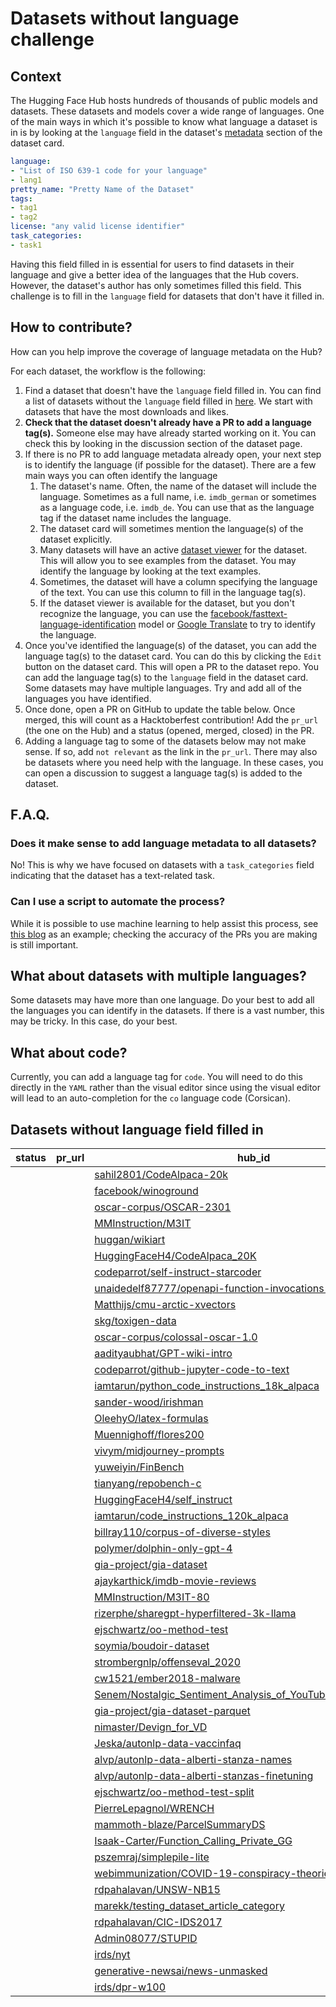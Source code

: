 # Datasets without language challenge

## Context

The Hugging Face Hub hosts hundreds of thousands of public models and datasets. These datasets and models cover a wide range of languages. One of the main ways in which it's possible to know what language a dataset is in is by looking at the `language` field in the dataset's [metadata](https://huggingface.co/docs/hub/datasets-cards#dataset-card-metadata)  section of the dataset card. 

```yaml
language: 
- "List of ISO 639-1 code for your language"
- lang1
pretty_name: "Pretty Name of the Dataset"
tags:
- tag1
- tag2
license: "any valid license identifier"
task_categories:
- task1
```

Having this field filled in is essential for users to find datasets in their language and give a better idea of the languages that the Hub covers. However, the dataset's author has only sometimes filled this field. This challenge is to fill in the `language` field for datasets that don't have it filled in.


## How to contribute?

How can you help improve the coverage of language metadata on the Hub?

For each dataset, the workflow is the following:

1. Find a dataset that doesn't have the `language` field filled in. You can find a list of datasets without the `language` field filled in [here](#datasets-without-language-field-filled-in). We start with datasets that have the most downloads and likes.
2. **Check that the dataset doesn't already have a PR to add a language tag(s).** Someone else may have already started working on it. You can check this by looking in the discussion section of the dataset page. 
3. If there is no PR to add language metadata already open, your next step is to identify the language (if possible for the dataset). There are a few main ways you can often identify the language
   1. The dataset's name. Often, the name of the dataset will include the language. Sometimes as a full name, i.e. `imdb_german` or sometimes as a language code, i.e. `imdb_de`. You can use that as the language tag if the dataset name includes the language.
   2. The dataset card will sometimes mention the language(s) of the dataset explicitly. 
   3. Many datasets will have an active [dataset viewer](https://huggingface.co/docs/hub/datasets-viewer) for the dataset. This will allow you to see examples from the dataset. You may identify the language by looking at the text examples. 
   4. Sometimes, the dataset will have a column specifying the language of the text. You can use this column to fill in the language tag(s).
   5. If the dataset viewer is available for the dataset, but you don't recognize the language, you can use the [facebook/fasttext-language-identification](https://huggingface.co/facebook/fasttext-language-identification) model or [Google Translate](https://translate.google.com/) to try to identify the language. 
4. Once you've identified the language(s) of the dataset, you can add the language tag(s) to the dataset card. You can do this by clicking the `Edit` button on the dataset card. This will open a PR to the dataset repo. You can add the language tag(s) to the `language` field in the dataset card. Some datasets may have multiple languages. Try and add all of the languages you have identified. 
5. Once done, open a PR on GitHub to update the table below. Once merged, this will count as a Hacktoberfest contribution! Add the `pr_url` (the one on the Hub) and a status (opened, merged, closed) in the PR. 
6. Adding a language tag to some of the datasets below may not make sense. If so, add `not relevant` as the link in the `pr_url`. There may also be datasets where you need help with the language. In these cases, you can open a discussion to suggest a language tag(s) is added to the dataset. 

## F.A.Q.

### Does it make sense to add language metadata to all datasets?

No! This is why we have focused on datasets with a `task_categories` field indicating that the dataset has a text-related task. 

### Can I use a script to automate the process?

While it is possible to use machine learning to help assist this process, see [this blog](https://huggingface.co/blog/huggy-lingo) as an example; checking the accuracy of the PRs you are making is still important. 

## What about datasets with multiple languages?

Some datasets may have more than one language. Do your best to add all the languages you can identify in the datasets. If there is a vast number, this may be tricky. In this case, do your best. 

## What about code? 

Currently, you can add a language tag for `code`. You will need to do this directly in the `YAML` rather than the visual editor since using the visual editor will lead to an auto-completion for the `co` language code (Corsican). 

## Datasets without language field filled in

| status   | pr_url   | hub_id                                                                                                                                                     |   downloads |   likes |
|----------|----------|------------------------------------------------------------------------------------------------------------------------------------------------------------|-------------|---------|
|          |          | [sahil2801/CodeAlpaca-20k](https://huggingface.co/datasets/sahil2801/CodeAlpaca-20k)                                                                       |        2124 |     104 |
|          |          | [facebook/winoground](https://huggingface.co/datasets/facebook/winoground)                                                                                 |        5468 |      57 |
|          |          | [oscar-corpus/OSCAR-2301](https://huggingface.co/datasets/oscar-corpus/OSCAR-2301)                                                                         |        7814 |      56 |
|          |          | [MMInstruction/M3IT](https://huggingface.co/datasets/MMInstruction/M3IT)                                                                                   |       62902 |      47 |
|          |          | [huggan/wikiart](https://huggingface.co/datasets/huggan/wikiart)                                                                                           |         344 |      38 |
|          |          | [HuggingFaceH4/CodeAlpaca_20K](https://huggingface.co/datasets/HuggingFaceH4/CodeAlpaca_20K)                                                               |         850 |      36 |
|          |          | [codeparrot/self-instruct-starcoder](https://huggingface.co/datasets/codeparrot/self-instruct-starcoder)                                                   |         454 |      25 |
|          |          | [unaidedelf87777/openapi-function-invocations-25k](https://huggingface.co/datasets/unaidedelf87777/openapi-function-invocations-25k)                       |          47 |      20 |
|          |          | [Matthijs/cmu-arctic-xvectors](https://huggingface.co/datasets/Matthijs/cmu-arctic-xvectors)                                                               |      158508 |      19 |
|          |          | [skg/toxigen-data](https://huggingface.co/datasets/skg/toxigen-data)                                                                                       |         957 |      17 |
|          |          | [oscar-corpus/colossal-oscar-1.0](https://huggingface.co/datasets/oscar-corpus/colossal-oscar-1.0)                                                         |          66 |      17 |
|          |          | [aadityaubhat/GPT-wiki-intro](https://huggingface.co/datasets/aadityaubhat/GPT-wiki-intro)                                                                 |         267 |      15 |
|          |          | [codeparrot/github-jupyter-code-to-text](https://huggingface.co/datasets/codeparrot/github-jupyter-code-to-text)                                           |          11 |      14 |
|          |          | [iamtarun/python_code_instructions_18k_alpaca](https://huggingface.co/datasets/iamtarun/python_code_instructions_18k_alpaca)                               |        1424 |      10 |
|          |          | [sander-wood/irishman](https://huggingface.co/datasets/sander-wood/irishman)                                                                               |         456 |       9 |
|          |          | [OleehyO/latex-formulas](https://huggingface.co/datasets/OleehyO/latex-formulas)                                                                           |          46 |       9 |
|          |          | [Muennighoff/flores200](https://huggingface.co/datasets/Muennighoff/flores200)                                                                             |       93084 |       5 |
|          |          | [vivym/midjourney-prompts](https://huggingface.co/datasets/vivym/midjourney-prompts)                                                                       |         126 |       4 |
|          |          | [yuweiyin/FinBench](https://huggingface.co/datasets/yuweiyin/FinBench)                                                                                     |         102 |       4 |
|          |          | [tianyang/repobench-c](https://huggingface.co/datasets/tianyang/repobench-c)                                                                               |         240 |       3 |
|          |          | [HuggingFaceH4/self_instruct](https://huggingface.co/datasets/HuggingFaceH4/self_instruct)                                                                 |         219 |       3 |
|          |          | [iamtarun/code_instructions_120k_alpaca](https://huggingface.co/datasets/iamtarun/code_instructions_120k_alpaca)                                           |         141 |       3 |
|          |          | [billray110/corpus-of-diverse-styles](https://huggingface.co/datasets/billray110/corpus-of-diverse-styles)                                                 |          18 |       3 |
|          |          | [polymer/dolphin-only-gpt-4](https://huggingface.co/datasets/polymer/dolphin-only-gpt-4)                                                                   |          69 |       2 |
|          |          | [gia-project/gia-dataset](https://huggingface.co/datasets/gia-project/gia-dataset)                                                                         |        1727 |       1 |
|          |          | [ajaykarthick/imdb-movie-reviews](https://huggingface.co/datasets/ajaykarthick/imdb-movie-reviews)                                                         |         222 |       1 |
|          |          | [MMInstruction/M3IT-80](https://huggingface.co/datasets/MMInstruction/M3IT-80)                                                                             |         108 |       1 |
|          |          | [rizerphe/sharegpt-hyperfiltered-3k-llama](https://huggingface.co/datasets/rizerphe/sharegpt-hyperfiltered-3k-llama)                                       |          35 |       1 |
|          |          | [ejschwartz/oo-method-test](https://huggingface.co/datasets/ejschwartz/oo-method-test)                                                                     |          27 |       1 |
|          |          | [soymia/boudoir-dataset](https://huggingface.co/datasets/soymia/boudoir-dataset)                                                                           |          25 |       1 |
|          |          | [strombergnlp/offenseval_2020](https://huggingface.co/datasets/strombergnlp/offenseval_2020)                                                               |          24 |       1 |
|          |          | [cw1521/ember2018-malware](https://huggingface.co/datasets/cw1521/ember2018-malware)                                                                       |          17 |       1 |
|          |          | [Senem/Nostalgic_Sentiment_Analysis_of_YouTube_Comments_Data](https://huggingface.co/datasets/Senem/Nostalgic_Sentiment_Analysis_of_YouTube_Comments_Data) |          12 |       1 |
|          |          | [gia-project/gia-dataset-parquet](https://huggingface.co/datasets/gia-project/gia-dataset-parquet)                                                         |       10293 |       0 |
|          |          | [nimaster/Devign_for_VD](https://huggingface.co/datasets/nimaster/Devign_for_VD)                                                                           |         239 |       0 |
|          |          | [Jeska/autonlp-data-vaccinfaq](https://huggingface.co/datasets/Jeska/autonlp-data-vaccinfaq)                                                               |         104 |       0 |
|          |          | [alvp/autonlp-data-alberti-stanza-names](https://huggingface.co/datasets/alvp/autonlp-data-alberti-stanza-names)                                           |         102 |       0 |
|          |          | [alvp/autonlp-data-alberti-stanzas-finetuning](https://huggingface.co/datasets/alvp/autonlp-data-alberti-stanzas-finetuning)                               |         102 |       0 |
|          |          | [ejschwartz/oo-method-test-split](https://huggingface.co/datasets/ejschwartz/oo-method-test-split)                                                         |          53 |       0 |
|          |          | [PierreLepagnol/WRENCH](https://huggingface.co/datasets/PierreLepagnol/WRENCH)                                                                             |          49 |       0 |
|          |          | [mammoth-blaze/ParcelSummaryDS](https://huggingface.co/datasets/mammoth-blaze/ParcelSummaryDS)                                                             |          49 |       0 |
|          |          | [Isaak-Carter/Function_Calling_Private_GG](https://huggingface.co/datasets/Isaak-Carter/Function_Calling_Private_GG)                                       |          43 |       0 |
|          |          | [pszemraj/simplepile-lite](https://huggingface.co/datasets/pszemraj/simplepile-lite)                                                                       |          33 |       0 |
|          |          | [webimmunization/COVID-19-conspiracy-theories-tweets](https://huggingface.co/datasets/webimmunization/COVID-19-conspiracy-theories-tweets)                 |          31 |       0 |
|          |          | [rdpahalavan/UNSW-NB15](https://huggingface.co/datasets/rdpahalavan/UNSW-NB15)                                                                             |          30 |       0 |
|          |          | [marekk/testing_dataset_article_category](https://huggingface.co/datasets/marekk/testing_dataset_article_category)                                         |          28 |       0 |
|          |          | [rdpahalavan/CIC-IDS2017](https://huggingface.co/datasets/rdpahalavan/CIC-IDS2017)                                                                         |          22 |       0 |
|          |          | [Admin08077/STUPID](https://huggingface.co/datasets/Admin08077/STUPID)                                                                                     |          21 |       0 |
|          |          | [irds/nyt](https://huggingface.co/datasets/irds/nyt)                                                                                                       |          15 |       0 |
|          |          | [generative-newsai/news-unmasked](https://huggingface.co/datasets/generative-newsai/news-unmasked)                                                         |          12 |       0 |
|          |          | [irds/dpr-w100](https://huggingface.co/datasets/irds/dpr-w100)                                                                                             |          12 |       0 |
